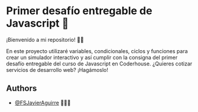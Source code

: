 # Primer desafío entregable de Javascript 🚀

¡Bienvenido a mi repositorio! 👋🏻

En este proyecto  utilizaré variables, condicionales, ciclos y funciones para crear un simulador interactivo y así cumplir con la consigna del primer desafío entregable del curso de Javascript en Coderhouse. ¿Quieres cotizar servicios de desarrollo web? ¡Hagámoslo!

## Authors

- [@FSJavierAguirre](https://github.com/FSJavierAguirre) 👨🏽‍💻

